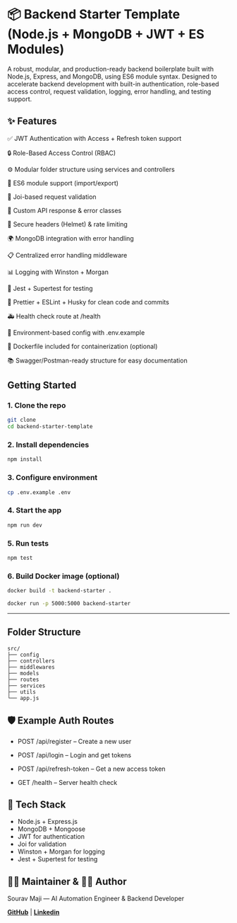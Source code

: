 # 📦 Backend Starter Template (Node.js + MongoDB + JWT + ES Modules)

A robust, modular, and production-ready backend boilerplate built with Node.js, Express, and MongoDB, using ES6 module syntax. Designed to accelerate backend development with built-in authentication, role-based access control, request validation, logging, error handling, and testing support.

## ✨ Features
✅ JWT Authentication with Access + Refresh token support

🔒 Role-Based Access Control (RBAC)

⚙️ Modular folder structure using services and controllers

🔁 ES6 module support (import/export)

🧾 Joi-based request validation

📄 Custom API response & error classes

🔐 Secure headers (Helmet) & rate limiting

🌍 MongoDB integration with error handling

📋 Centralized error handling middleware

📊 Logging with Winston + Morgan

🧪 Jest + Supertest for testing

💅 Prettier + ESLint + Husky for clean code and commits

🚑 Health check route at /health

🔧 Environment-based config with .env.example

🐳 Dockerfile included for containerization (optional)

📚 Swagger/Postman-ready structure for easy documentation

## Getting Started

### 1. Clone the repo
```bash
git clone 
cd backend-starter-template
```

### 2. Install dependencies
```bash
npm install
```

### 3. Configure environment
```bash
cp .env.example .env
```

### 4. Start the app
```bash
npm run dev
```

### 5. Run tests
```bash
npm test
```

### 6. Build Docker image (optional)
```bash
docker build -t backend-starter .

docker run -p 5000:5000 backend-starter
```

--- 

## Folder Structure
```
src/
├── config
├── controllers
├── middlewares
├── models
├── routes
├── services
├── utils
└── app.js
```

## 🛡 Example Auth Routes
- POST /api/register – Create a new user

- POST /api/login – Login and get tokens

- POST /api/refresh-token – Get a new access token

- GET /health – Server health check


## 🧰 Tech Stack
- Node.js + Express.js
- MongoDB + Mongoose
- JWT for authentication
- Joi for validation
- Winston + Morgan for logging
- Jest + Supertest for testing


## 🙋‍♂️ Maintainer & 👨‍💻 Author
Sourav Maji — AI Automation Engineer & Backend Developer

[**GitHub**](https://github.com/sourav-maji) | [**Linkedin**](https://www.linkedin.com/in/souravmajiwb/)